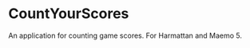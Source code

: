 CountYourScores
===============

An application for counting game scores. For Harmattan and Maemo 5. 